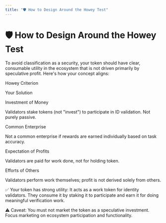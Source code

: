```yaml
---
title: "🛡 How to Design Around the Howey Test"
---
```


🛡 How to Design Around the Howey Test
======================================

To avoid classification as a security, your token should have clear, consumable utility in the ecosystem that is not driven primarily by speculative profit. Here's how your concept aligns:

Howey Criterion

Your Solution

Investment of Money

Validators stake tokens (not "invest") to participate in ID validation. Not purely passive.

Common Enterprise

Not a common enterprise if rewards are earned individually based on task accuracy.

Expectation of Profits

Validators are paid for work done, not for holding token.

Efforts of Others

Validators perform work themselves; profit is not derived solely from others.

✅ Your token has strong utility: It acts as a work token for identity validators. They consume it by staking it to participate and earn it for doing meaningful verification work.

⚠ Caveat: You must not market the token as a speculative investment. Focus marketing on ecosystem participation and functionality.
